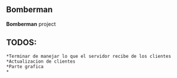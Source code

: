 ## Bomberman

**Bomberman** project

## TODOS:
	*Terminar de manejar lo que el servidor recibe de los clientes
	*Actualizacion de clientes
	*Parte grafica
	*
